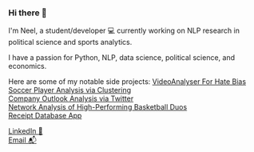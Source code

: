 ### Hi there 👋

I'm Neel, a student/developer 💻 currently working on NLP research in political science and sports analytics. 

I have a passion for Python, NLP, data science, political science, and economics.

Here are some of my notable side projects:
[VideoAnalyser For Hate Bias](https://github.com/SirMalamute/VideoAnalysis) \
[Soccer Player Analysis via Clustering](https://github.com/SirMalamute/SoccerClustering) \
[Company Outlook Analysis via Twitter](https://github.com/SirMalamute/TwitterSentiment) \
[Network Analysis of High-Performing Basketball Duos](https://github.com/SirMalamute/PlayerLineupAnalysis) \
[Receipt Database App](https://github.com/SirMalamute/Receipts)

[LinkedIn 💼](https://linkedin.com/in/neeliyer14) \
[Email 📬](mailto:neeliyer14@gmail.com)
